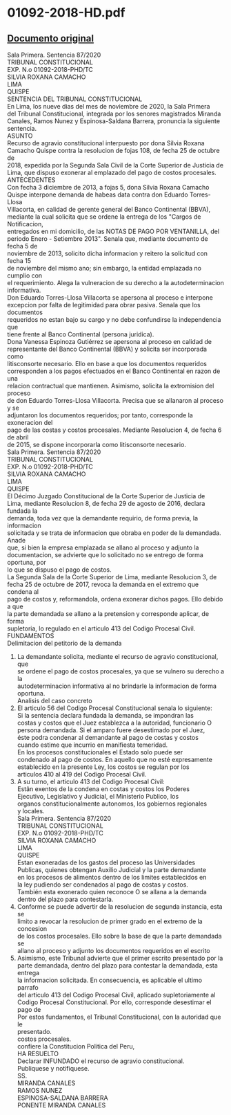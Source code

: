 
01092-2018-HD.pdf
=================
  
[Documento original](https://tc.gob.pe/jurisprudencia/2020/01092-2018-HD.pdf)  
---  
Sala Primera. Sentencia 87/2020  
TRIBUNAL CONSTITUCIONAL  
EXP. N.o 01092-2018-PHD/TC  
SILVIA ROXANA CAMACHO  
LIMA  
QUISPE  
SENTENCIA DEL TRIBUNAL CONSTITUCIONAL  
En Lima, los nueve dias del mes de noviembre de 2020, la Sala Primera  
del Tribunal Constitucional, integrada por los senores magistrados Miranda  
Canales, Ramos Nunez y Espinosa-Saldana Barrera, pronuncia la siguiente  
sentencia.  
ASUNTO  
Recurso de agravio constitucional interpuesto por dona Silvia Roxana  
Camacho Quispe contra la resolucion de fojas 108, de fecha 25 de octubre de  
2018, expedida por la Segunda Sala Civil de la Corte Superior de Justicia de  
Lima, que dispuso exonerar al emplazado del pago de costos procesales.  
ANTECEDENTES  
Con fecha 3 diciembre de 2013, a fojas 5, dona Silvia Roxana Camacho  
Quispe interpone demanda de habeas data contra don Eduardo Torres-Llosa  
Villacorta, en calidad de gerente general del Banco Continental (BBVA),  
mediante la cual solicita que se ordene la entrega de los "Cargos de Notificacion,  
entregados en mi domicilio, de las NOTAS DE PAGO POR VENTANILLA, del  
periodo Enero - Setiembre 2013". Senala que, mediante documento de fecha 5 de  
noviembre de 2013, solicito dicha informacion y reitero la solicitud con fecha 15  
de noviembre del mismo ano; sin embargo, la entidad emplazada no cumplio con  
el requerimiento. Alega la vulneracion de su derecho a la autodeterminacion  
informativa.  
Don Eduardo Torres-Llosa Villacorta se apersona al proceso e interpone  
excepcion por falta de legitimidad para obrar pasiva. Senala que los documentos  
requeridos no estan bajo su cargo y no debe confundirse la independencia que  
tiene frente al Banco Continental (persona juridica).  
Dona Vanessa Espinoza Gutiérrez se apersona al proceso en calidad de  
representante del Banco Continental (BBVA) y solicita ser incorporada como  
litisconsorte necesario. Ello en base a que los documentos requeridos  
corresponden a los pagos efectuados en el Banco Continental en razon de una  
relacion contractual que mantienen. Asimismo, solicita la extromision del proceso  
de don Eduardo Torres-Llosa Villacorta. Precisa que se allanaron al proceso y se  
adjuntaron los documentos requeridos; por tanto, corresponde la exoneracion del  
pago de las costas y costos procesales. Mediante Resolucion 4, de fecha 6 de abril  
de 2015, se dispone incorporarla como litisconsorte necesario.  
Sala Primera. Sentencia 87/2020  
TRIBUNAL CONSTITUCIONAL  
EXP. N.o 01092-2018-PHD/TC  
SILVIA ROXANA CAMACHO  
LIMA  
QUISPE  
El Décimo Juzgado Constitucional de la Corte Superior de Justicia de  
Lima, mediante Resolucion 8, de fecha 29 de agosto de 2016, declara fundada la  
demanda, toda vez que la demandante requirio, de forma previa, la informacion  
solicitada y se trata de informacion que obraba en poder de la demandada. Anade  
que, si bien la empresa emplazada se allano al proceso y adjunto la  
documentacion, se advierte que lo solicitado no se entrego de forma oportuna, por  
lo que se dispuso el pago de costos.  
La Segunda Sala de la Corte Superior de Lima, mediante Resolucion 3, de  
fecha 25 de octubre de 2017, revoca la demanda en el extremo que condena al  
pago de costos y, reformandola, ordena exonerar dichos pagos. Ello debido a que  
la parte demandada se allano a la pretension y corresponde aplicar, de forma  
supletoria, lo regulado en el articulo 413 del Codigo Procesal Civil.  
FUNDAMENTOS  
Delimitacion del petitorio de la demanda  
1. La demandante solicita, mediante el recurso de agravio constitucional, que  
se ordene el pago de costos procesales, ya que se vulnero su derecho a la  
autodeterminacion informativa al no brindarle la informacion de forma  
oportuna.  
Analisis del caso concreto  
2. El articulo 56 del Codigo Procesal Constitucional senala lo siguiente:  
Si la sentencia declara fundada la demanda, se impondran las  
costas y costos que el Juez establezca a la autoridad, funcionario O  
persona demandada. Si el amparo fuere desestimado por el Juez,  
éste podra condenar al demandante al pago de costas y costos  
cuando estime que incurrio en manifiesta temeridad.  
En los procesos constitucionales el Estado solo puede ser  
condenado al pago de costos. En aquello que no esté expresamente  
establecido en la presente Ley, los costos se regulan por los  
articulos 410 al 419 del Codigo Procesal Civil.  
3. A su turno, el articulo 413 del Codigo Procesal Civil:  
Estân exentos de la condena en costas y costos los Poderes  
Ejecutivo, Legislativo y Judicial, el Ministerio Publico, los  
organos constitucionalmente autonomos, los gobiernos regionales  
y locales.  
Sala Primera. Sentencia 87/2020  
TRIBUNAL CONSTITUCIONAL  
EXP. N.o 01092-2018-PHD/TC  
SILVIA ROXANA CAMACHO  
LIMA  
QUISPE  
Estan exoneradas de los gastos del proceso las Universidades  
Publicas, quienes obtengan Auxilio Judicial y la parte demandante  
en los procesos de alimentos dentro de los limites establecidos en  
la ley pudiendo ser condenados al pago de costas y costos.  
También esta exonerado quien reconoce O se allana a la demanda  
dentro del plazo para contestarla.  
4. Conforme se puede advertir de la resolucion de segunda instancia, esta se  
limito a revocar la resolucion de primer grado en el extremo de la concesion  
de los costos procesales. Ello sobre la base de que la parte demandada se  
allano al proceso y adjunto los documentos requeridos en el escrito  
5. Asimismo, este Tribunal advierte que el primer escrito presentado por la  
parte demandada, dentro del plazo para contestar la demandada, esta entrega  
la informacion solicitada. En consecuencia, es aplicable el ultimo parrafo  
del articulo 413 del Codigo Procesal Civil, aplicado supletoriamente al  
Codigo Procesal Constitucional. Por ello, corresponde desestimar el pago de  
Por estos fundamentos, el Tribunal Constitucional, con la autoridad que le  
presentado.  
costos procesales.  
confiere la Constitucion Politica del Peru,  
HA RESUELTO  
Declarar INFUNDADO el recurso de agravio constitucional.  
Publiquese y notifiquese.  
SS.  
MIRANDA CANALES  
RAMOS NUNEZ  
ESPINOSA-SALDANA BARRERA  
PONENTE MIRANDA CANALES